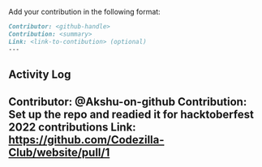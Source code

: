 Add your contribution in the following format:
```md
Contributor: <github-handle>
Contribution: <summary>
Link: <link-to-contibution> (optional)
---
```

## Activity Log

Contributor: @Akshu-on-github
Contribution: Set up the repo and readied it for hacktoberfest 2022 contributions
Link: https://github.com/Codezilla-Club/website/pull/1
---